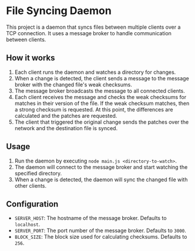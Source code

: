 # File Syncing Daemon

This project is a daemon that syncs files between multiple clients over a TCP connection. It uses a message broker to handle communication between clients.

## How it works

1. Each client runs the daemon and watches a directory for changes.
2. When a change is detected, the client sends a message to the message broker with the changed file's weak checksums.
3. The message broker broadcasts the message to all connected clients.
4. Each client receives the message and checks the weak checksums for matches in their version of the file. If the weak checksum matches, then a strong checksum is requested.
   At this point, the differences are calculated and the patches are requested.
5. The client that triggered the original change sends the patches over the network and the destination file is synced.
## Usage

1. Run the daemon by executing `node main.js <directory-to-watch>`.
2. The daemon will connect to the message broker and start watching the specified directory.
3. When a change is detected, the daemon will sync the changed file with other clients.

## Configuration

- `SERVER_HOST`: The hostname of the message broker. Defaults to `localhost`.
- `SERVER_PORT`: The port number of the message broker. Defaults to `3000`.
- `BLOCK_SIZE`: The block size used for calculating checksums. Defaults to `256`.
